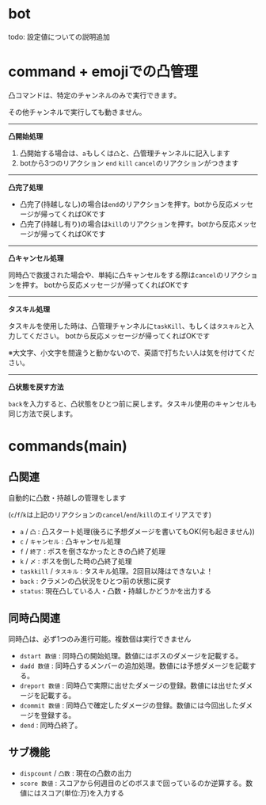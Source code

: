 # bot 


todo: 設定値についての説明追加

# command + emojiでの凸管理
凸コマンドは、特定のチャンネルのみで実行できます。

その他チャンネルで実行しても動きません。

----

**凸開始処理**

1. 凸開始する場合は、`a`もしくは`凸`と、凸管理チャンネルに記入します
2. botから3つのリアクション `end` `kill` `cancel`のリアクションがつきます

----

**凸完了処理**

- 凸完了(持越しなし)の場合は`end`のリアクションを押す。botから反応メッセージが帰ってくればOKです
- 凸完了(持越し有り)の場合は`kill`のリアクションを押す。botから反応メッセージが帰ってくればOKです

----

**凸キャンセル処理**

同時凸で救援された場合や、単純に凸キャンセルをする際は`cancel`のリアクションを押す。
botから反応メッセージが帰ってくればOKです

----

**タスキル処理**

タスキルを使用した時は、凸管理チャンネルに`taskKill`、もしくは`タスキル`と入力してください。
botから反応メッセージが帰ってくればOKです

※大文字、小文字を間違うと動かないので、英語で打ちたい人は気を付けてください。

----

**凸状態を戻す方法**

`back`を入力すると、凸状態をひとつ前に戻します。タスキル使用のキャンセルも同じ方法で戻します。



# commands(main)

## 凸関連

自動的に凸数・持越しの管理をします

(`c`/`f`/`k`は上記のリアクションの`cancel`/`end`/`kill`のエイリアスです)

- `a` / `凸` : 凸スタート処理(後ろに予想ダメージを書いてもOK(何も起きません))
- `c` / `キャンセル` : 凸キャンセル処理
- `f` / `終了` : ボスを倒さなかったときの凸終了処理
- `k` / `〆` : ボスを倒した時の凸終了処理
- `taskkill` / `タスキル` : タスキル処理。2回目以降はできないよ！
- `back` : クラメンの凸状況をひとつ前の状態に戻す
- `status`: 現在凸している人・凸数・持越しかどうかを出力する


## 同時凸関連

同時凸は、必ず1つのみ進行可能。複数個は実行できません

- `dstart 数値` : 同時凸の開始処理。数値にはボスのダメージを記載する。
- `dadd 数値` : 同時凸するメンバーの追加処理。数値には予想ダメージを記載する。
- `dreport 数値` : 同時凸で実際に出せたダメージの登録。数値には出せたダメージを記載する。
- `dcommit 数値` : 同時凸で確定したダメージの登録。数値には今回出したダメージを登録する。
- `dend` : 同時凸終了。


## サブ機能
- `dispcount` / `凸数` : 現在の凸数の出力
- `score 数値` : スコアから何週目のどのボスまで回っているのか逆算する。数値にはスコア(単位:万)を入力する

